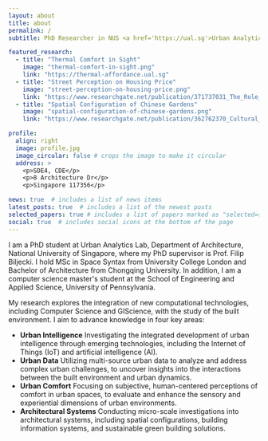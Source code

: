 ```yaml
---
layout: about
title: about
permalink: /
subtitle: PhD Researcher in NUS <a href='https://ual.sg'>Urban Analytics Lab</a>

featured_research:
  - title: "Thermal Comfort in Sight"
    image: "thermal-comfort-in-sight.png"
    link: "https://thermal-affordance.ual.sg"
  - title: "Street Perception on Housing Price"
    image: "street-perception-on-housing-price.png"
    link: "https://www.researchgate.net/publication/371737031_The_Role_of_Subjective_Perceptions_and_Objective_Measurements_of_the_Urban_Environment_in_Explaining_House_Prices_in_Greater_London_A_Multi-Scale_Urban_Morphology_Analysis"
  - title: "Spatial Configuration of Chinese Gardens"
    image: "spatial-configuration-of-chinese-gardens.png"
    link: "https://www.researchgate.net/publication/362762370_Cultural_impacts_on_traditional_Chinese_garden_design_A_configurational_comparison_between_traditional_Chinese_imperial_and_private_gardens_using_space_syntax"

profile:
  align: right
  image: profile.jpg
  image_circular: false # crops the image to make it circular
  address: >
    <p>SDE4, CDE</p>
    <p>8 Architecture Dr</p>
    <p>Singapore 117356</p>

news: true  # includes a list of news items
latest_posts: true  # includes a list of the newest posts
selected_papers: true # includes a list of papers marked as "selected={true}"
social: true  # includes social icons at the bottom of the page
---
```


<!-- My research focuses on how new computational technologies, including computer science and GIScience, can be applied to the study of the built environment, exploring the **potential relationship between the built environment and multiple social dimensions**, including the real estate economy, public health, human perception and behavior, and other social dimensions. I works on the basis of these studies to promote urban digital planning and sustainable development.

How to drive our understanding of urban environments with `multi-source urban data` is the focus of my work in current research activities, if you have interests on this topic, please feel free to contact me. I am open to further discussion and collaboration.

I am similarly interested in how traditional built environment design can be digitally driven, such as how algorithms and data in the context of digital technological development can be used to drive analysis and evaluation in architectural and urban design. In this field, I am particularly concerned with the cultural core as well as the multi-dimensional sustainability of design. -->

I am a PhD student at Urban Analytics Lab, Department of Architecture, National University of Singapore, where my PhD supervisor is Prof. Filip Biljecki. I hold MSc in Space Syntax from University College London and Bachelor of Architecture from Chongqing University. In addition, I am a computer science master's student at the School of Engineering and Applied Science, University of Pennsylvania.

My research explores the integration of new computational technologies, including Computer Science and GIScience, with the study of the built environment. I aim to advance knowledge in four key areas:

- **Urban Intelligence** Investigating the integrated development of urban intelligence through emerging technologies, including the Internet of Things (IoT) and artificial intelligence (AI).
- **Urban Data** Utilizing multi-source urban data to analyze and address complex urban challenges, to uncover insights into the interactions between the built environment and urban dynamics.
- **Urban Comfort** Focusing on subjective, human-centered perceptions of comfort in urban spaces, to evaluate and enhance the sensory and experiential dimensions of urban environments.
- **Architectural Systems** Conducting micro-scale investigations into architectural systems, including spatial configurations, building information systems, and sustainable green building solutions.
